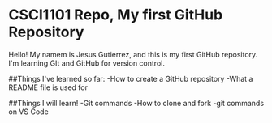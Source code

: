 # CSCI1101 Repo, My first GitHub Repository
Hello! My namem is Jesus Gutierrez, and this is my first GitHub repository.
I'm learning GIt and GitHub for version control.

##Things I've learned so far:
-How to create a GitHub repository
-What a README file is used for

##Things I will learn!
-Git commands
-How to clone and fork
-git commands on VS Code
